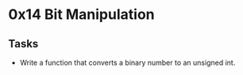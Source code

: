 # 0x14 Bit Manipulation

## Tasks
* Write a function that converts a binary number to an unsigned int.

